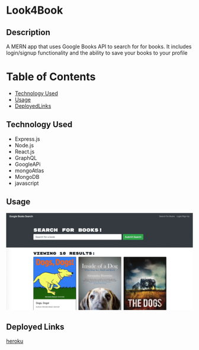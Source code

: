 # Look4Book
## Description
A MERN app that uses Google Books API to search for for books. It includes login/signup functionality and the ability to save your books to your profile 
# Table of Contents
* [Technology Used](#technology-used)
* [Usage](#usage)
* [DeployedLinks](#deployed)

## Technology Used
- Express.js
- Node.js
- React.js
- GraphQL
- GoogleAPi
- mongoAtlas
- MongoDB
- javascript

## Usage
![Search for books](./img/look4book.gif)

## Deployed Links
[heroku](https://look4book-2021.herokuapp.com/)